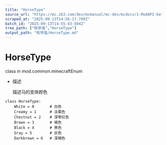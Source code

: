 ```yaml
---
title: "HorseType"
source_url: "https://mc.163.com/dev/mcmanual/mc-dev/mcdocs/1-ModAPI-beta/%E6%9E%9A%E4%B8%BE%E5%80%BC/HorseType.html"
scraped_at: "2025-09-13T14:56:17.799Z"
batch_id: "2025-09-13T14-55-43-504Z"
tree_path: ["枚举值","HorseType"]
output_path: "枚举值/HorseType.md"
---
```


#  HorseType

class in mod.common.minecraftEnum

*   描述
    
    描述马的变体颜色
    

```
class HorseType:
	White = 0  		# 白色
	Creamy = 1  	# 淡栗色
	Chestnut = 2  	# 深枣红色
	Brown = 3  		# 褐色
	Black = 4 		# 黑色
	Gray = 5  		# 灰色
	Darkbrown = 6  	# 深褐色


```